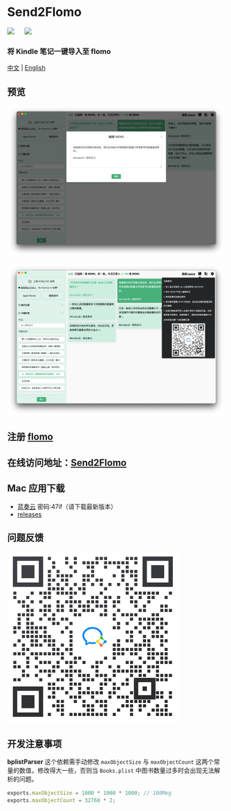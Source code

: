 # Send2Flomo

![](https://img.shields.io/badge/license-GPL-green.svg)
&nbsp;&nbsp;&nbsp;&nbsp;
[![](https://img.shields.io/badge/即刻-@直走的螃蟹-FFE440.svg)](https://web.okjike.com/u/FFDB1E46-63DC-43BE-AA1A-36F3D9CD0017)
### 将 Kindle 笔记一键导入至 flomo


[中文](./README.md) | [English](./README_en_US.md)

## 预览
![](./screenshot/edit.png)

![](./screenshot/help.png)

## 注册 [flomo](https://flomoapp.com/register2/?MTAzNDE)

## 在线访问地址：[Send2Flomo](https://tit1e.github.io/kindle2Flomo/)

## Mac 应用下载
* [蓝奏云](https://wwr.lanzoui.com/b02c3nkyf) 密码:47if（请下载最新版本）
* [releases](https://github.com/Tit1e/kindle2Flomo/releases)

## 问题反馈
![](./screenshot/qrcode.png)


## 开发注意事项
**bplistParser** 这个依赖需手动修改 `maxObjectSize` 与 `maxObjectCount` 这两个常量的数值，修改得大一些，否则当 `Books.plist` 中图书数量过多时会出现无法解析的问题。
```js
exports.maxObjectSize = 1000 * 1000 * 1000; // 100Meg
exports.maxObjectCount = 32768 * 2;
```